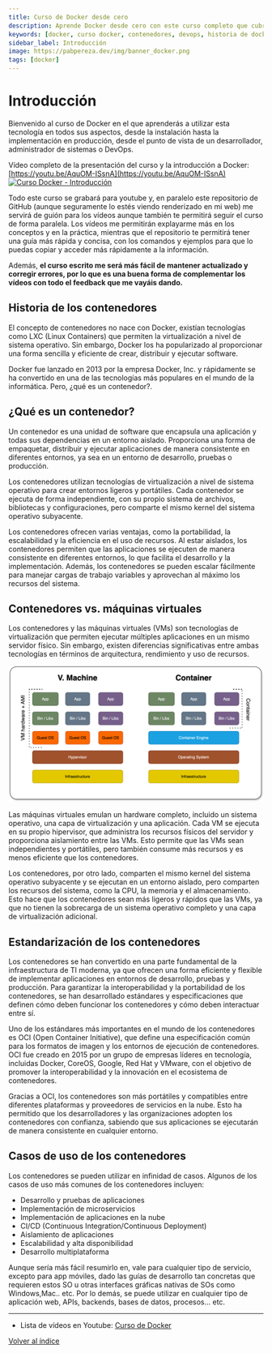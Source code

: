 ```yaml
---
title: Curso de Docker desde cero
description: Aprende Docker desde cero con este curso completo que cubre todos los aspectos, incluyendo la historia, ventajas, y casos de uso de los contenedores.
keywords: [docker, curso docker, contenedores, devops, historia de docker, ventajas de docker, casos de uso de docker]
sidebar_label: Introducción
image: https://pabpereza.dev/img/banner_docker.png
tags: [docker]
---
```


# Introducción
Bienvenido al curso de Docker en el que aprenderás a utilizar esta tecnología en todos sus aspectos, desde la instalación hasta la implementación en producción, desde el punto de vista de un desarrollador, administrador de sistemas o DevOps.

Vídeo completo de la presentación del curso y la introducción a Docker:
[https://youtu.be/AquOM-ISsnA](https://youtu.be/AquOM-ISsnA)
[![Curso Docker - Introducción](https://img.youtube.com/vi/AquOM-ISsnA/maxresdefault.jpg)](https://www.youtube.com/watch?v=AquOM-ISsnA)

Todo este curso se grabará para youtube y, en paralelo este repositorio de GitHub (aunque seguramente lo estés viendo renderizado en mi web) me servirá de guión para los vídeos aunque también te permitirá seguir el curso de forma paralela. Los vídeos me permitirán explayarme más en los conceptos y en la práctica, mientras que el repositorio te permitirá tener una guía más rápida y concisa, con los comandos y ejemplos para que lo puedas copiar y acceder más rápidamente a la información.

Además, **el curso escrito me será más fácil de mantener actualizado y corregir errores, por lo que es una buena forma de complementar los vídeos con todo el feedback que me vayáis dando.**


## Historia de los contenedores
El concepto de contenedores no nace con Docker, existían tecnologías como LXC (Linux Containers) que permiten la virtualización a nivel de sistema operativo. Sin embargo, Docker los ha popularizado al proporcionar una forma sencilla y eficiente de crear, distribuir y ejecutar software.

Docker fue lanzado en 2013 por la empresa Docker, Inc. y rápidamente se ha convertido en una de las tecnologías más populares en el mundo de la informática. Pero, ¿qué es un contenedor?.


## ¿Qué es un contenedor?
Un contenedor es una unidad de software que encapsula una aplicación y todas sus dependencias en un entorno aislado. Proporciona una forma de empaquetar, distribuir y ejecutar aplicaciones de manera consistente en diferentes entornos, ya sea en un entorno de desarrollo, pruebas o producción.

Los contenedores utilizan tecnologías de virtualización a nivel de sistema operativo para crear entornos ligeros y portátiles. Cada contenedor se ejecuta de forma independiente, con su propio sistema de archivos, bibliotecas y configuraciones, pero comparte el mismo kernel del sistema operativo subyacente.

Los contenedores ofrecen varias ventajas, como la portabilidad, la escalabilidad y la eficiencia en el uso de recursos. Al estar aislados, los contenedores permiten que las aplicaciones se ejecuten de manera consistente en diferentes entornos, lo que facilita el desarrollo y la implementación. Además, los contenedores se pueden escalar fácilmente para manejar cargas de trabajo variables y aprovechan al máximo los recursos del sistema.



## Contenedores vs. máquinas virtuales
Los contenedores y las máquinas virtuales (VMs) son tecnologías de virtualización que permiten ejecutar múltiples aplicaciones en un mismo servidor físico. Sin embargo, existen diferencias significativas entre ambas tecnologías en términos de arquitectura, rendimiento y uso de recursos.

![Contenedores vs VMS](diagramas/vms_vs_containers.drawio.svg)



Las máquinas virtuales emulan un hardware completo, incluido un sistema operativo, una capa de virtualización y una aplicación. Cada VM se ejecuta en su propio hipervisor, que administra los recursos físicos del servidor y proporciona aislamiento entre las VMs. Esto permite que las VMs sean independientes y portátiles, pero también consume más recursos y es menos eficiente que los contenedores.

Los contenedores, por otro lado, comparten el mismo kernel del sistema operativo subyacente y se ejecutan en un entorno aislado, pero comparten los recursos del sistema, como la CPU, la memoria y el almacenamiento. Esto hace que los contenedores sean más ligeros y rápidos que las VMs, ya que no tienen la sobrecarga de un sistema operativo completo y una capa de virtualización adicional.


## Estandarización de los contenedores
Los contenedores se han convertido en una parte fundamental de la infraestructura de TI moderna, ya que ofrecen una forma eficiente y flexible de implementar aplicaciones en entornos de desarrollo, pruebas y producción. Para garantizar la interoperabilidad y la portabilidad de los contenedores, se han desarrollado estándares y especificaciones que definen cómo deben funcionar los contenedores y cómo deben interactuar entre sí.

Uno de los estándares más importantes en el mundo de los contenedores es OCI (Open Container Initiative), que define una especificación común para los formatos de imagen y los entornos de ejecución de contenedores. OCI fue creado en 2015 por un grupo de empresas líderes en tecnología, incluidas Docker, CoreOS, Google, Red Hat y VMware, con el objetivo de promover la interoperabilidad y la innovación en el ecosistema de contenedores.

Gracias a OCI, los contenedores son más portátiles y compatibles entre diferentes plataformas y proveedores de servicios en la nube. Esto ha permitido que los desarrolladores y las organizaciones adopten los contenedores con confianza, sabiendo que sus aplicaciones se ejecutarán de manera consistente en cualquier entorno.



## Casos de uso de los contenedores
Los contenedores se pueden utilizar en infinidad de casos. Algunos de los casos de uso más comunes de los contenedores incluyen:
* Desarrollo y pruebas de aplicaciones
* Implementación de microservicios
* Implementación de aplicaciones en la nube
* CI/CD (Continuous Integration/Continuous Deployment)
* Aislamiento de aplicaciones
* Escalabilidad y alta disponibilidad
* Desarrollo multiplataforma

Aunque sería más fácil resumirlo en, vale para cualquier tipo de servicio, excepto para app móviles, dado las guías de desarrollo tan concretas que requieren estos SO u otras interfaces gráficas nativas de SOs como Windows,Mac.. etc. Por lo demás, se puede utilizar en cualquier tipo de aplicación web, APIs, backends, bases de datos, procesos... etc.

---
* Lista de vídeos en Youtube: [Curso de Docker](https://www.youtube.com/playlist?list=PLQhxXeq1oc2n7YnjRhq7qVMzZWtDY7Zz0)

[Volver al índice](README.md#índice)


